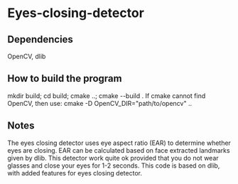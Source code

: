 # Eyes-closing-detector

## Dependencies
OpenCV, dlib

## How to build the program
mkdir build; cd build; cmake ..; cmake --build . 
If cmake cannot find OpenCV, then use: cmake -D OpenCV_DIR="path/to/opencv" .. 

## Notes
The eyes closing detector uses eye aspect ratio (EAR) to determine whether eyes are closing. EAR can be
calculated based on face extracted landmarks given by dlib. This detector work quite ok provided that
you do not wear glasses and close your eyes for 1-2 seconds. 
This code is based on dlib, with added features for eyes closing detector.
